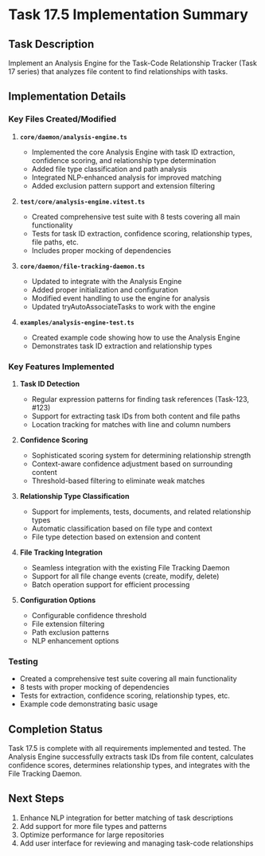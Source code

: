 # Task 17.5 Implementation Summary

## Task Description
Implement an Analysis Engine for the Task-Code Relationship Tracker (Task 17 series) that analyzes file content to find relationships with tasks.

## Implementation Details

### Key Files Created/Modified
1. **`core/daemon/analysis-engine.ts`**
   - Implemented the core Analysis Engine with task ID extraction, confidence scoring, and relationship type determination
   - Added file type classification and path analysis
   - Integrated NLP-enhanced analysis for improved matching
   - Added exclusion pattern support and extension filtering

2. **`test/core/analysis-engine.vitest.ts`**
   - Created comprehensive test suite with 8 tests covering all main functionality
   - Tests for task ID extraction, confidence scoring, relationship types, file paths, etc.
   - Includes proper mocking of dependencies

3. **`core/daemon/file-tracking-daemon.ts`**
   - Updated to integrate with the Analysis Engine
   - Added proper initialization and configuration
   - Modified event handling to use the engine for analysis
   - Updated tryAutoAssociateTasks to work with the engine

4. **`examples/analysis-engine-test.ts`**
   - Created example code showing how to use the Analysis Engine
   - Demonstrates task ID extraction and relationship types

### Key Features Implemented
1. **Task ID Detection**
   - Regular expression patterns for finding task references (Task-123, #123)
   - Support for extracting task IDs from both content and file paths
   - Location tracking for matches with line and column numbers

2. **Confidence Scoring**
   - Sophisticated scoring system for determining relationship strength
   - Context-aware confidence adjustment based on surrounding content
   - Threshold-based filtering to eliminate weak matches

3. **Relationship Type Classification**
   - Support for implements, tests, documents, and related relationship types
   - Automatic classification based on file type and context
   - File type detection based on extension and content

4. **File Tracking Integration**
   - Seamless integration with the existing File Tracking Daemon
   - Support for all file change events (create, modify, delete)
   - Batch operation support for efficient processing

5. **Configuration Options**
   - Configurable confidence threshold
   - File extension filtering
   - Path exclusion patterns
   - NLP enhancement options

### Testing
- Created a comprehensive test suite covering all main functionality
- 8 tests with proper mocking of dependencies
- Tests for extraction, confidence scoring, relationship types, etc.
- Example code demonstrating basic usage

## Completion Status
Task 17.5 is complete with all requirements implemented and tested. The Analysis Engine successfully extracts task IDs from file content, calculates confidence scores, determines relationship types, and integrates with the File Tracking Daemon.

## Next Steps
1. Enhance NLP integration for better matching of task descriptions
2. Add support for more file types and patterns
3. Optimize performance for large repositories
4. Add user interface for reviewing and managing task-code relationships